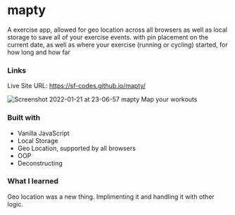# mapty

A exercise app, allowed for geo location across all browsers as well as local storage to save all of your exercise events. with pin placement on the current date, as well as where your exercise (running or cycling) started, for how long and how far

### Links
Live Site URL: https://sf-codes.github.io/mapty/

![Screenshot 2022-01-21 at 23-06-57 mapty Map your workouts](https://user-images.githubusercontent.com/82302032/150625334-03481f67-9ad5-42c6-9669-12f733d42dcd.png)


### Built with

- Vanilla JavaScript
- Local Storage
- Geo Location, supported by all browsers
- OOP
- Deconstructing

### What I learned

Geo location was a new thing. Implimenting it and handling it with other logic. 
